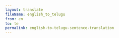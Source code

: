 ```yaml
--- 
layout: translate 
fileName: english_to_telugu 
from: en
to: te
permalink: english-to-telugu-sentence-translation
---
```

